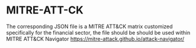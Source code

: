 # MITRE-ATT-CK
The corresponding JSON file is a MITRE ATT&amp;CK matrix customized specifically for the financial sector, the file should be should be used within MITRE ATT&CK Navigator https://mitre-attack.github.io/attack-navigator/
